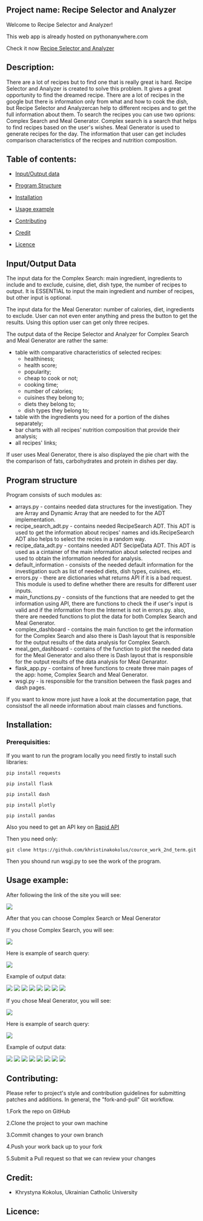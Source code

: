 ## Project name: Recipe Selector and Analyzer

Welcome to Recipe Selector and Analyzer!

This web app is already hosted on pythonanywhere.com

Check it now [Recipe Selector and Analyzer](http://recipeanalyser.pythonanywhere.com/)

## Description:

There are a lot of recipes but to find one that is really great is hard. Recipe Selector and Analyzer is created to solve this problem. It gives a great opportunity to find the dreamed recipe. There are a lot of recipes in the google but there is information only from what and how to cook the dish, but Recipe Selector and Analyzercan help to different recipes and to get the full information about them. To search the recipes you can use two oprions: Complex Search and Meal Generator. Complex search is a search that helps to find recipes based on the user's wishes. Meal Generator is used to generate recipes for the day. The information that user can get includes comparison characteristics of the recipes and nutrition composition.

## Table of contents:

* [Input/Output data](#data)

* [Program Structure](#structure)

* [Installation](#Installation)

* [Usage example](#Usageexample)

* [Contributing](#Contributing)

* [Credit](#Credit)

* [Licence](#Licence)

## Input/Output Data

The input data for the Complex Search: main ingredient, ingredients to include and to exclude, cuisine, diet, dish type, the number of recipes to output. It is ESSENTIAL to input the main ingredient and number of recipes, but other input is optional.

The input data for the Meal Generator: number of calories, diet, ingredients to exclude. User сan not even enter anything and press the button to get the results. Using this option user can get only three recipes.


The output data of the Recipe Selector and Analyzer for Complex Search and Meal Generator are rather the same:
* table with comparative characteristics of selected recipes:
  * healthiness;
  * health score;
  * popularity;
  * cheap to cook or not;
  * cooking time;
  * number of calories;
  * cuisines they belong to;
  * diets they belong to;
  * dish types they belong to;
* table with the ingredients you need for a portion of the dishes separately;
* bar charts with all recipes' nutrition composition that provide their analysis;
* all recipes' links;

If user uses Meal Generator, there is also displayed the pie chart with the the comparison of fats, carbohydrates and protein in dishes per day.

## Program structure

Program consists of such modules as:
* arrays.py - contains needed data structures for the investigation. They are Array and Dynamic Array that are needed to for the ADT implementation.
* recipe_search_adt.py - contains needed RecipeSearch ADT. This ADT is used to get the information about recipes' names and ids.RecipeSearch ADT also helps to select the recies in a random way.
* recipe_data_adt.py - contains needed ADT SecipeData ADT. This ADT is used as a cintainer of the main information about selected recipes and used to obtain the information needed for analysis.
* default_information - consists of the needed default information for the investigation such as list of needed diets, dish types, cuisines, etc.
* errors.py - there are dictionaries what returns API if it is a bad request. This module is used to define whether there are results for different user inputs.
* main_functions.py - consists of the functions that are needed to get the information using API, there are functions to check the if user's input is valid and if the information from the Internet is not in errors.py. also, there are needed functions to plot the data for both Complex Search and Meal Generator.
* complex_dashboard - contains the main function to get the information for the Complex Search and also there is Dash layout that is responsible for the output results of the data analysis for Complex Search.
* meal_gen_dashboard - contains of the function to plot the needed data for the Meal Generator and also there is Dash layout that is responsible for the output results of the data analysis for Meal Genarator.
* flask_app.py - contains of hree functions to create three main pages of the app: home, Complex Search and Meal Generator.
* wsgi.py - is responsible for the transition between the flask pages and dash pages.

If you want to know more just have a look at the documentation page, that consistsof the all neede information about main classes and functions. 

## Installation:

### Prerequisities:

If you want to run the program locally you need firstly to install such libraries:

`pip install requests`

`pip install flask`

`pip install dash`

`pip install plotly`

`pip install pandas`

Also you need to get an API key on [Rapid API](https://rapidapi.com/spoonacular/api/recipe-food-nutrition)

Then you need only:

`git clone https://github.com/khristinakokolus/cource_work_2nd_term.git`

Then you shound run wsgi.py to see the work of the program.

## Usage example:

After following the link of the site you will see:

![](https://github.com/khristinakokolus/cource_work_2nd_term/blob/master/screens/home.png)

After that you can choose Complex Search or Meal Generator

If you chose Complex Search, you will see:

![](https://github.com/khristinakokolus/cource_work_2nd_term/blob/master/screens/complex.png)

Here is example of search query:

![](https://github.com/khristinakokolus/cource_work_2nd_term/blob/master/screens/complexsearch.png)

Example of output data:

![](https://github.com/khristinakokolus/cource_work_2nd_term/blob/master/screens/res1.png)
![](https://github.com/khristinakokolus/cource_work_2nd_term/blob/master/screens/res2.png)
![](https://github.com/khristinakokolus/cource_work_2nd_term/blob/master/screens/res3.png)
![](https://github.com/khristinakokolus/cource_work_2nd_term/blob/master/screens/res4.png)
![](https://github.com/khristinakokolus/cource_work_2nd_term/blob/master/screens/res5.png)
![](https://github.com/khristinakokolus/cource_work_2nd_term/blob/master/screens/res6.png)
![](https://github.com/khristinakokolus/cource_work_2nd_term/blob/master/screens/res7.png)
![](https://github.com/khristinakokolus/cource_work_2nd_term/blob/master/screens/res8.png)


If you chose Meal Generator, you will see:

![](https://github.com/khristinakokolus/cource_work_2nd_term/blob/master/screens/meal_gen.png)

Here is example of search query:

![](https://github.com/khristinakokolus/cource_work_2nd_term/blob/master/screens/mealgenerator.png)


Example of output data:

![](https://github.com/khristinakokolus/cource_work_2nd_term/blob/master/screens/meal1.png)
![](https://github.com/khristinakokolus/cource_work_2nd_term/blob/master/screens/meal2.png)
![](https://github.com/khristinakokolus/cource_work_2nd_term/blob/master/screens/meal3.png)
![](https://github.com/khristinakokolus/cource_work_2nd_term/blob/master/screens/meal4.png)
![](https://github.com/khristinakokolus/cource_work_2nd_term/blob/master/screens/meal5.png)
![](https://github.com/khristinakokolus/cource_work_2nd_term/blob/master/screens/meal6.png)
![](https://github.com/khristinakokolus/cource_work_2nd_term/blob/master/screens/meal7.png)
![](https://github.com/khristinakokolus/cource_work_2nd_term/blob/master/screens/meal8.png)

## Contributing:

Please refer to project's style and contribution guidelines for submitting patches and additions. In general, the "fork-and-pull" Git workflow.

1.Fork the repo on GitHub

2.Clone the project to your own machine

3.Commit changes to your own branch

4.Push your work back up to your fork

5.Submit a Pull request so that we can review your changes

## Credit:
- Khrystyna Kokolus, Ukrainian Catholic University
## Licence:

